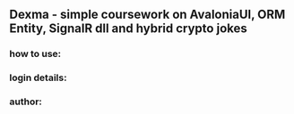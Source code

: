 ## Dexma - simple coursework on AvaloniaUI, ORM Entity, SignalR dll and hybrid crypto jokes

### how to use:

### login details:

### author: